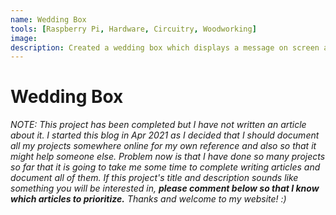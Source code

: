 ```yaml
---
name: Wedding Box
tools: [Raspberry Pi, Hardware, Circuitry, Woodworking]
image:
description: Created a wedding box which displays a message on screen after red packets are thrown in.
---
```


# Wedding Box

_NOTE: This project has been completed but I have not written an article about it. I started this blog in Apr 2021 as I decided that I should document all my projects somewhere online for my own reference and also so that it might help someone else. Problem now is that I have done so many projects so far that it is going to take me some time to complete writing articles and document all of them. If this project's title and description sounds like something you will be interested in, **please comment below so that I know which articles to prioritize.** Thanks and welcome to my website! :)_
